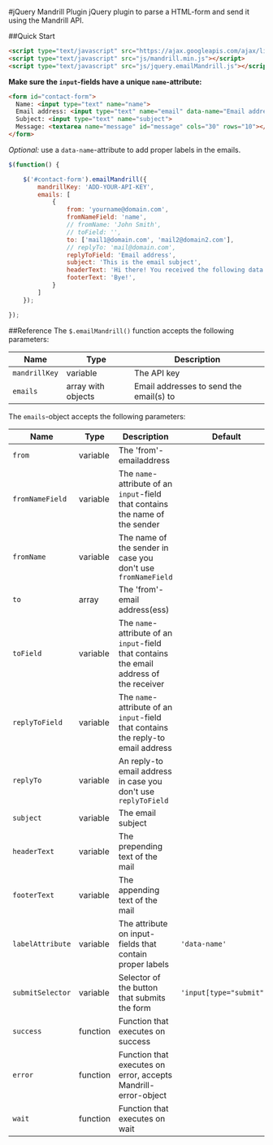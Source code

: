 #jQuery Mandrill Plugin
jQuery plugin to parse a HTML-form and send it using the Mandrill API.

##Quick Start
```html
<script type="text/javascript" src="https://ajax.googleapis.com/ajax/libs/jquery/1.11.1/jquery.min.js"></script>
<script type="text/javascript" src="js/mandrill.min.js"></script>
<script type="text/javascript" src="js/jquery.emailMandrill.js"></script>
```

**Make sure the `input`-fields have a unique `name`-attribute:**
```html
<form id="contact-form">
  Name: <input type="text" name="name">
  Email address: <input type="text" name="email" data-name="Email address">
  Subject: <input type="text" name="subject">
  Message: <textarea name="message" id="message" cols="30" rows="10"></textarea>
</form>
```
*Optional:* use a `data-name`-attribute to add proper labels in the emails.


```js
$(function() {

    $('#contact-form').emailMandrill({
        mandrillKey: 'ADD-YOUR-API-KEY',
        emails: [
            {
                from: 'yourname@domain.com',
                fromNameField: 'name',
                // fromName: 'John Smith',
                // toField: '',
                to: ['mail1@domain.com', 'mail2@domain2.com'],
                // replyTo: 'mail@domain.com',
                replyToField: 'Email address',
                subject: 'This is the email subject',
                headerText: 'Hi there! You received the following data:',
                footerText: 'Bye!',
            }
        ]
    });

});
```

##Reference
The `$.emailMandrill()` function accepts the following parameters:

| Name            | Type        | Description | 
| --------------- | ----------- | ----------- | 
| `mandrillKey`   | variable    | The API key |
| `emails`        | array with objects | Email addresses to send the email(s) to |

The `emails`-object accepts the following parameters:

| Name            | Type                    | Description              | Default              |
| --------------- | ----------------------- | ------------------------ | ------------------------ |
| `from`          | variable                | The 'from'-emailaddress  | |
| `fromNameField` | variable                | The `name`-attribute of an `input`-field that contains the name of the sender | |
| `fromName`      | variable                | The name of the sender in case you don't use `fromNameField` | |
| `to`            | array                   | The 'from'-email address(ess)  | |
| `toField`       | variable                | The `name`-attribute of an `input`-field that contains the email address of the receiver | |
| `replyToField`  | variable                | The `name`-attribute of an `input`-field that contains the reply-to email address | |
| `replyTo`       | variable                | An reply-to email address in case you don't use `replyToField` | |
| `subject`       | variable                | The email subject | |
| `headerText`    | variable                | The prepending text of the mail | |
| `footerText`    | variable                | The appending text of the mail | |
| `labelAttribute`| variable                | The attribute on input-fields that contain proper labels | `'data-name'` |
| `submitSelector`| variable                | Selector of the button that submits the form | `'input[type="submit"]'` |
| `success`       | function                | Function that executes on success |  |
| `error`         | function                | Function that executes on error, accepts Mandrill-error-object |  |
| `wait`          | function                | Function that executes on wait |  |